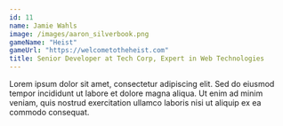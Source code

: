 ```yaml
---
id: 11
name: Jamie Wahls
image: /images/aaron_silverbook.png
gameName: "Heist"
gameUrl: "https://welcometotheheist.com"
title: Senior Developer at Tech Corp, Expert in Web Technologies
---
```


Lorem ipsum dolor sit amet, consectetur adipiscing elit. Sed do eiusmod tempor incididunt ut labore et dolore magna aliqua. Ut enim ad minim veniam, quis nostrud exercitation ullamco laboris nisi ut aliquip ex ea commodo consequat.
